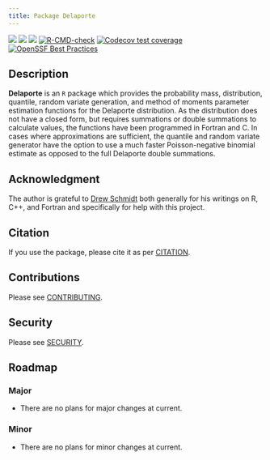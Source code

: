 ```yaml
---
title: Package Delaporte
---
```


<!-- badges: start -->
[![](https://www.r-pkg.org/badges/version-last-release/Delaporte)](https://cran.r-project.org/package=Delaporte)
[![](http://cranlogs.r-pkg.org/badges/last-month/Delaporte)](https://cran.r-project.org/package=Delaporte)
[![](https://cranlogs.r-pkg.org/badges/grand-total/Delaporte)](https://cran.r-project.org/package=Delaporte)
[![R-CMD-check](https://github.com/aadler/Delaporte/workflows/R-CMD-check/badge.svg)](https://github.com/aadler/Delaporte/actions)
[![Codecov test coverage](https://codecov.io/gh/aadler/Delaporte/branch/master/graph/badge.svg)](https://app.codecov.io/gh/aadler/Delaporte?branch=master)
[![OpenSSF Best Practices](https://bestpractices.coreinfrastructure.org/projects/2011/badge)](https://bestpractices.coreinfrastructure.org/projects/2011)
<!-- badges: end -->

## Description
**Delaporte** is an `R` package which provides the probability mass,
distribution, quantile, random variate generation, and method of moments
parameter estimation functions for the Delaporte distribution. As the
distribution does not have a closed form, but requires summations or double
summations to calculate values, the functions have been programmed in Fortran
and C. In cases where approximations are sufficient, the quantile and random
variate generator have the option to use a much faster Poisson-negative binomial
estimate as opposed to the full Delaporte double summations.

## Acknowledgment
The author is grateful to [Drew Schmidt](https://github.com/wrathematics) both
generally for his writings on R, C++, and Fortran and specifically for help with
this project.

## Citation
If you use the package, please cite it as per
[CITATION](https://CRAN.R-project.org/package=Delaporte/citation.html).

## Contributions
Please see
[CONTRIBUTING](https://github.com/aadler/delaporte/blob/master/CONTRIBUTING.md).

## Security
Please see [SECURITY](https://github.com/aadler/delaporte/blob/master/SECURITY.md).

## Roadmap
### Major

 * There are no plans for major changes at current.
 
### Minor
 
 * There are no plans for minor changes at current.
 